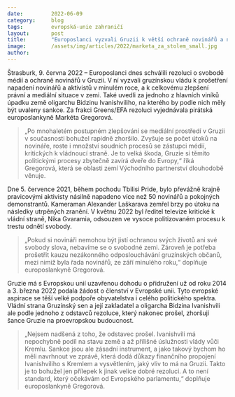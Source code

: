 ```yaml
---
date:         2022-06-09
category:     blog
tags:         evropská-unie zahraničí
layout:       post
title:        "Europoslanci vyzvali Gruzii k větší ochraně novinářů a nezávislosti médií"
image:        /assets/img/articles/2022/marketa_za_stolem_small.jpg
author:       
---
```


Štrasburk, 9. června 2022 – Europoslanci dnes schválili rezoluci o svobodě médií a ochraně novinářů v Gruzii. V ní vyzvali gruzínskou vládu k prošetření napadení novinářů a aktivistů v minulém roce, a k celkovému zlepšení právní a mediální situace v zemi. Také uvedli za jednoho z hlavních viníků úpadku země oligarchu Bidzinu Ivanishviliho, na kterého by podle nich měly být uvaleny sankce. Za frakci Greens/EFA rezoluci vyjednávala pirátská europoslankyně Markéta Gregorová. 

> „Po mnohaletém postupném zlepšování se mediální prostředí v Gruzii v současnosti bohužel rapidně zhoršilo. Zvyšuje se počet útoků na novináře, roste i množství soudních procesů se zástupci médií, kritických k vládnoucí straně. Je to velká škoda, Gruzie si těmito politickými procesy zbytečně zavírá dveře do Evropy,“ říká Gregorová, která se oblasti zemí Východního partnerství dlouhodobě věnuje.

Dne 5. července 2021, během pochodu Tbilisi Pride, bylo převážně krajně pravicovými aktivisty násilně napadeno více než 50 novinářů a pokojných demonstrantů. Kameraman Alexander Laškarava zemřel brzy po útoku na následky utrpěných zranění. V květnu 2022 byl ředitel televize kritické k vládní straně, Nika Gvaramia, odsouzen ve vysoce politizovaném procesu k trestu odnětí svobody.

> „Pokud si novináři nemohou být jistí ochranou svých životů ani své svobody slova, nebavíme se o svobodné zemi. Zároveň je potřeba prošetřit kauzu nezákonného odposlouchávání gruzínských občanů, mezi nimiž byla řada novinářů, ze září minulého roku,“ doplňuje europoslankyně Gregorová.

Gruzie má s Evropskou unií uzavřenou dohodu o přidružení už od roku 2014 a 3. března 2022 podala žádost o členství v Evropské unii. Tyto evropské aspirace se těší velké podpoře obyvatelstva i celého politického spektra. Vládní strana Gruzínský sen a její zakladatel a oligarcha Bidzina Ivanishvili ale podle jednoho z odstavců rezoluce, který nakonec prošel, zhoršují šance Gruzie na proevropskou budoucnost.

> „Nejsem nadšená z toho, že odstavec prošel. Ivanishvili má nepochybně podíl na stavu země a až přílišné úslužnosti vlády vůči Kremlu. Sankce jsou ale zásadní instrument, a jako takový bychom ho měli navrhnout ve zprávě, která dodá důkazy finančního propojení Ivanishviliho s Kremlem a vysvětlením, jaký vliv to má na Gruzii. Takto je to bohužel jen přílepek k jinak velice dobré rezoluci. A to není standard, který očekávám od Evropského parlamentu,“ doplňuje europoslankyně Gregorová.
